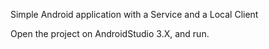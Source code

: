 Simple Android application with a Service and a Local Client

Open the project on AndroidStudio 3.X, and run.

